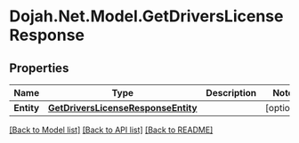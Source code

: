 # Dojah.Net.Model.GetDriversLicenseResponse

## Properties

Name | Type | Description | Notes
------------ | ------------- | ------------- | -------------
**Entity** | [**GetDriversLicenseResponseEntity**](GetDriversLicenseResponseEntity.md) |  | [optional] 

[[Back to Model list]](../README.md#documentation-for-models) [[Back to API list]](../README.md#documentation-for-api-endpoints) [[Back to README]](../README.md)

